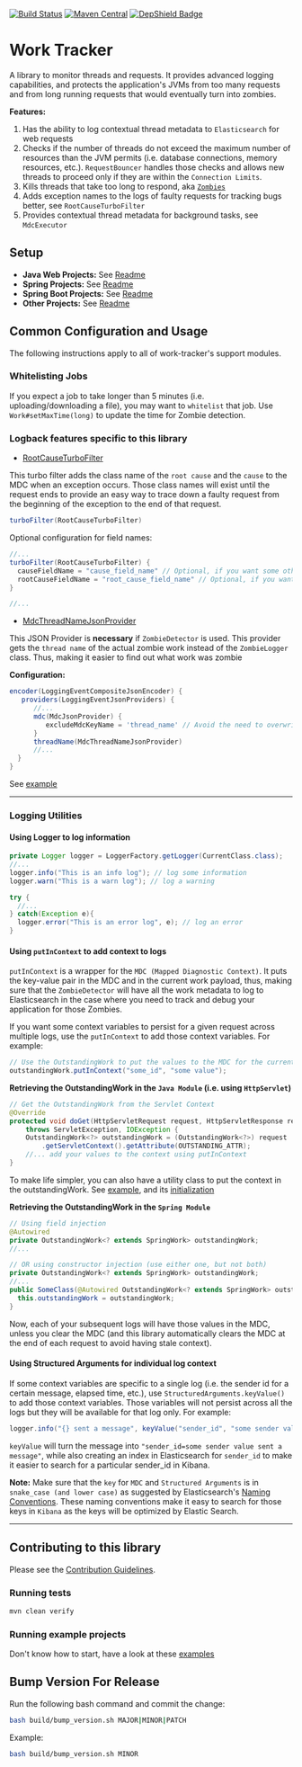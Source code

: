 [![Build Status](https://travis-ci.org/JohnDeere/work-tracker.svg?branch=master)](https://travis-ci.org/JohnDeere/work-tracker)
[![Maven Central](https://maven-badges.herokuapp.com/maven-central/com.deere.isg.work-tracker/work-tracker/badge.svg)](https://maven-badges.herokuapp.com/maven-central/com.deere.isg.work-tracker/work-tracker)
[![DepShield Badge](https://depshield.sonatype.org/badges/JohnDeere/work-tracker/depshield.svg)](https://depshield.github.io)

# Work Tracker
A library to monitor threads and requests. It provides advanced logging capabilities, and protects the application's JVMs from too many requests and from long running requests that would eventually turn into zombies.

**Features:**
1. Has the ability to log contextual thread metadata to `Elasticsearch` for web requests
2. Checks if the number of threads do not exceed the maximum number of
resources than the JVM permits (i.e. database connections, memory resources, etc.). `RequestBouncer` handles those checks
and allows new threads to proceed only if they are within the `Connection Limits`.  
3. Kills threads that take too long to respond, aka [`Zombies`](doc/ZOMBIES.md)
4. Adds exception names to the logs of faulty requests for tracking bugs better, see `RootCauseTurboFilter`
5. Provides contextual thread metadata for background tasks, see `MdcExecutor`

## Setup
- **Java Web Projects:** See [Readme](./work-tracker-servlet)
- **Spring Projects:** See [Readme](./work-tracker-spring)
- **Spring Boot Projects:** See [Readme](./work-tracker-spring-boot)
- **Other Projects:** See [Readme](./work-tracker-core)

## Common Configuration and Usage
The following instructions apply to all of work-tracker's support modules.

### Whitelisting Jobs
If you expect a job to take longer than 5 minutes (i.e. uploading/downloading a file), you may want to `whitelist` that job. Use `Work#setMaxTime(long)` to update the time for Zombie detection.

### Logback features specific to this library
- [RootCauseTurboFilter](./work-tracker-core/src/main/java/com/deere/isg/worktracker/RootCauseTurboFilter.java)

This turbo filter adds the class name of the `root cause` and the `cause` to the MDC when an exception occurs. Those class names will exist until the request ends to provide an easy way to trace down a faulty request from the beginning of the exception to the end of that request.
```groovy
turboFilter(RootCauseTurboFilter)
```

Optional configuration for field names:
```groovy
//...
turboFilter(RootCauseTurboFilter) {
  causeFieldName = "cause_field_name" // Optional, if you want some other value for causeFieldName
  rootCauseFieldName = "root_cause_field_name" // Optional, if you want some other value for rootCauseFieldName
}

//...
```

- [MdcThreadNameJsonProvider](./work-tracker-core/src/main/java/com/deere/isg/worktracker/MdcThreadNameJsonProvider.java)

This JSON Provider is **necessary** if `ZombieDetector` is used. This provider gets the `thread name` of the actual zombie work instead of the `ZombieLogger` class. Thus, making it easier to find out what work was zombie

**Configuration:**
```groovy
encoder(LoggingEventCompositeJsonEncoder) {
   providers(LoggingEventJsonProviders) {
      //...
      mdc(MdcJsonProvider) {
         excludeMdcKeyName = 'thread_name' // Avoid the need to overwrite by threadName()
      }
      threadName(MdcThreadNameJsonProvider)
      //...
  }
}
```

See [example](./work-tracker-examples/java-example/src/main/resources/logback.groovy)

---

### Logging Utilities
#### Using Logger to log information
```java
private Logger logger = LoggerFactory.getLogger(CurrentClass.class);
//...
logger.info("This is an info log"); // log some information
logger.warn("This is a warn log"); // log a warning

try {
  //...
} catch(Exception e){
  logger.error("This is an error log", e); // log an error
}
```

#### Using `putInContext` to add context to logs
`putInContext` is a wrapper for the `MDC (Mapped Diagnostic Context)`. It puts the key-value pair in the MDC and in the current work payload, thus, making sure that the `ZombieDetector` will have all the work metadata to log to Elasticsearch in the case where you need to track and debug your application for those Zombies.

If you want some context variables to persist for a given request across multiple logs, use the `putInContext` to add those context variables. For example:
```java
// Use the OutstandingWork to put the values to the MDC for the current work
outstandingWork.putInContext("some_id", "some value");
```

**Retrieving the OutstandingWork in the `Java Module` (i.e. using `HttpServlet`)**
```java
// Get the OutstandingWork from the Servlet Context
@Override
protected void doGet(HttpServletRequest request, HttpServletResponse response)
    throws ServletException, IOException {
    OutstandingWork<?> outstandingWork = (OutstandingWork<?>) request
        .getServletContext().getAttribute(OUTSTANDING_ATTR);
    //... add your values to the context using putInContext
}
```

To make life simpler, you can also have a utility class to put the context in the outstandingWork. See [example](./work-tracker-examples/java-example/src/main/java/com/deere/example/MDC.java), and its [initialization](./work-tracker-examples/java-example/src/main/java/com/deere/example/WorkTrackerContextListener.java#)

**Retrieving the OutstandingWork in the `Spring Module`**
```java
// Using field injection
@Autowired
private OutstandingWork<? extends SpringWork> outstandingWork;
//...
```
```java
// OR using constructor injection (use either one, but not both)
private OutstandingWork<? extends SpringWork> outstandingWork;
//...
public SomeClass(@Autowired OutstandingWork<? extends SpringWork> outstandingWork) {
  this.outstandingWork = outstandingWork;
}
```

Now, each of your subsequent logs will have those values in the MDC, unless you clear the MDC (and this library automatically clears the MDC at the end of each request to avoid having stale context).

#### Using Structured Arguments for individual log context
If some context variables are specific to a single log (i.e. the sender id for a certain message, elapsed time, etc.), use `StructuredArguments.keyValue()` to add those context variables. Those variables will not persist across all the logs but they will be available for that log only. For example:
```java
logger.info("{} sent a message", keyValue("sender_id", "some sender value"));
```

`keyValue` will turn the message into `"sender_id=some sender value sent a message"`, while also creating an index in Elasticsearch for `sender_id` to make it easier to search for a particular sender_id in Kibana.

**Note:** Make sure that the `key` for `MDC` and `Structured Arguments` is in `snake_case (and lower case)` as suggested by Elasticsearch's [Naming Conventions](https://www.elastic.co/guide/en/beats/devguide/current/event-conventions.html). These naming conventions make it easy to search for those keys in `Kibana` as the keys will be optimized by Elastic Search.


---

## Contributing to this library
Please see the [Contribution Guidelines](./.github/CONTRIBUTING.md).

### Running tests
```bash
mvn clean verify
```

### Running example projects
Don't know how to start, have a look at these [examples](./work-tracker-examples)


## Bump Version For Release
Run the following bash command and commit the change:
```bash
bash build/bump_version.sh MAJOR|MINOR|PATCH
```   

Example:
```bash
bash build/bump_version.sh MINOR
```
